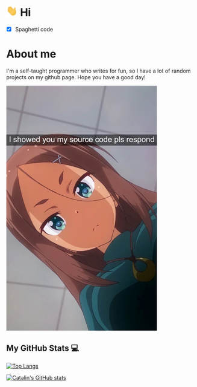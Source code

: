 # <img src="https://raw.githubusercontent.com/ABSphreak/ABSphreak/master/gifs/Hi.gif" width="30px"> Hi

- [x] Spaghetti code

# About me

<p float="left">
  <p>I'm a self-taught programmer who writes for fun, so I have a lot of random projects on my github page. Hope you have a good day!</p>
  <img src="https://raw.githubusercontent.com/jinx420/jinx420/main/misc/pls.png"/>
</p>


## My GitHub Stats 💻

[![Top Langs](https://github-readme-stats.vercel.app/api/top-langs/?username=jinx420&hide=java,html,css&theme=dracula)](https://github.com/anuraghazra/github-readme-stats)

[![Catalin's GitHub stats](https://github-readme-stats.vercel.app/api?username=jinx420&theme=dracula)](https://github.com/anuraghazra/github-readme-stats)

